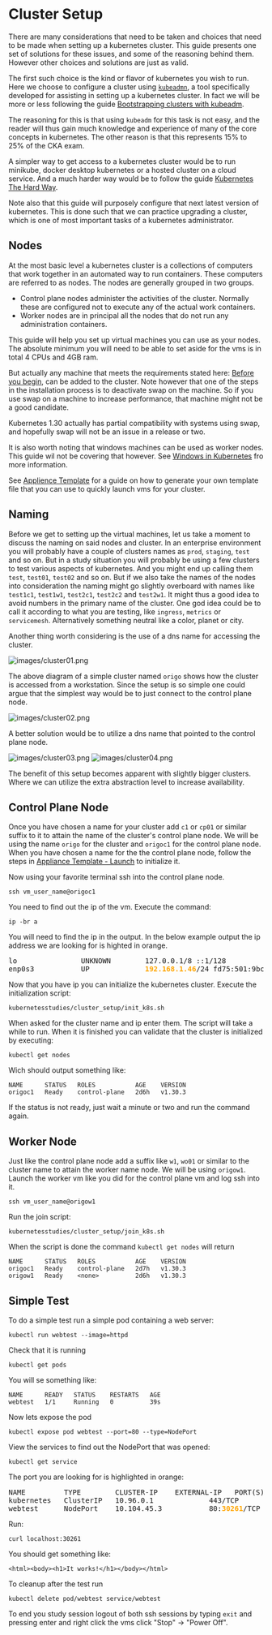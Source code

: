 # Cluster Setup

There are many considerations that need to be taken and choices that need to be made when setting up a kubernetes cluster. This guide presents one set of solutions for these issues, and some of the reasoning behind them. However other choices and solutions are just as valid.

The first such choice is the kind or flavor of kubernetes you wish to run. Here we choose to configure a cluster using [`kubeadmn`](https://kubernetes.io/docs/reference/setup-tools/kubeadm/), a tool specifically developed for assisting in setting up a kubernetes cluster. In fact we will be more or less following the guide [Bootstrapping clusters with kubeadm](https://kubernetes.io/docs/setup/production-environment/tools/kubeadm/).

The reasoning for this is that using `kubeadm` for this task is not easy, and the reader will thus gain much knowledge and experience of many of the core concepts in kubernetes. The other reason is that this represents 15% to 25% of the CKA exam.

A simpler way to get access to a kubernetes cluster would be to run minikube, docker desktop kubernetes or a hosted cluster on a cloud service. And a much harder way would be to follow the guide [Kubernetes The Hard Way](https://github.com/kelseyhightower/kubernetes-the-hard-way).

Note also that this guide will purposely configure that next latest version of kubernetes. This is done such that we can practice upgrading a cluster, which is one of most important tasks of a kubernetes administrator.

## Nodes

At the most basic level a kubernetes cluster is a collections of computers that work together in an automated way to run containers. These computers are referred to as nodes. The nodes are generally grouped in two groups. 

* Control plane nodes administer the activities of the cluster. Normally these are configured not to execute any of the actual work containers.
* Worker nodes are in principal all the nodes that do not run any administration containers.

This guide will help you set up virtual machines you can use as your nodes. The absolute minimum you will need to be able to set aside for the vms is in total 4 CPUs and 4GB ram.

But actually any machine that meets the requirements stated here: [Before you begin](https://kubernetes.io/docs/setup/production-environment/tools/kubeadm/install-kubeadm/#before-you-begin), can be added to the cluster. Note however that one of the steps in the installation process is to deactivate swap on the machine. So if you use swap on a machine to increase performance, that machine might not be a good candidate.

Kubernetes 1.30 actually has partial compatibility with systems using swap, and hopefully swap will not be an issue in a release or two.

It is also worth noting that windows machines can be used as worker nodes. This guide wil not be covering that however. See [Windows in Kubernetes](https://kubernetes.io/docs/concepts/windows/) fro more information. 

See [Applience Template](appliancetemplate.md) for a guide on how to generate your own template file that you can use to quickly launch vms for your cluster.

## Naming

Before we get to setting up the virtual machines, let us take a moment to discuss the naming on said nodes and cluster. In an enterprise environment you will probably have a couple of clusters names as `prod`, `staging`, `test` and so on. But in a study situation you will probably be using a few clusters to test various aspects of kubernetes. And you might end up calling them `test`, `test01`, `test02` and so on. But if we also take the names of the nodes into consideration the naming might go slightly overboard with names like `test1c1`, `test1w1`, `test2c1`, `test2c2` and `test2w1`. It might thus a good idea to avoid numbers in the primary name of the cluster. One god idea could be to call it according to what you are testing, like `ingress`, `metrics` or `servicemesh`. Alternatively something neutral like a color, planet or city.

Another thing worth considering is the use of a dns name for accessing the cluster. 

![images/cluster01.png](images/cluster01.png)

The above diagram of a simple cluster named `origo` shows how the cluster is accessed from a workstation. Since the setup is so simple one could argue that the simplest way would be to just connect to the control plane node.

![images/cluster02.png](images/cluster02.png)

A better solution would be to utilize a dns name that pointed to the control plane node.

![images/cluster03.png](images/cluster03.png)  ![images/cluster04.png](images/cluster04.png)

The benefit of this setup becomes apparent with slightly bigger clusters. Where we can utilize the extra abstraction level to increase availability.

## Control Plane Node

Once you have chosen a name for your cluster add `c1` or `cp01` or similar suffix to it to attain the name of the cluster's control plane node. We will be using the name `origo` for the cluster and `origoc1` for the control plane node. When you have chosen a name for the the control plane node, follow the steps in [Appliance Template - Launch](appliancetemplate.md#launch) to initialize it.

Now using your favorite terminal ssh into the control plane node.

```
ssh vm_user_name@origoc1
```
You need to find out the ip of the vm. Execute the command:
```
ip -br a
```
You will need to find the ip in the output. In the below example output the ip address we are looking for is highted in orange.
<pre>
lo               UNKNOWN        127.0.0.1/8 ::1/128 
enp0s3           UP             <span style="color:orange;font-weight:bold">192.168.1.46</span>/24 fd75:501:9bc1:0:a00:27ff:fe4a:741e/64 fe80::a00:27ff:fe4a:741e/64 
</pre>
Now that you have ip you can initialize the kubernetes cluster. Execute the initialization script:
```
kubernetesstudies/cluster_setup/init_k8s.sh
```
When asked for the cluster name and ip enter them. The script will take a while to run. When it is finished you can validate that the cluster is initialized by executing:
```
kubectl get nodes
```
Wich should output something like:
```
NAME      STATUS   ROLES           AGE    VERSION
origoc1   Ready    control-plane   2d6h   v1.30.3
```
If the status is not ready, just wait a minute or two and run the command again.
## Worker Node
Just like the control plane node add a suffix like `w1`, `wo01` or similar to the cluster name to attain the worker name node. We will be using `origow1`. Launch the worker vm like you did for the control plane vm and log ssh into it.
```
ssh vm_user_name@origow1
```
Run the join script:
```
kubernetesstudies/cluster_setup/join_k8s.sh
```
When the script is done the command `kubectl get nodes` will return
```
NAME      STATUS   ROLES           AGE    VERSION
origoc1   Ready    control-plane   2d7h   v1.30.3
origow1   Ready    <none>          2d6h   v1.30.3
```
## Simple Test
To do a simple test run a simple pod containing a web server:
```
kubectl run webtest --image=httpd
```
Check that it is running
```
kubectl get pods
```
You will se something like:
```
NAME      READY   STATUS    RESTARTS   AGE
webtest   1/1     Running   0          39s
```
Now lets expose the pod
```
kubectl expose pod webtest --port=80 --type=NodePort
```
View the services to find out the NodePort that was opened:
```
kubectl get service
```
The port you are looking for is highlighted in orange:
<pre>
NAME         TYPE        CLUSTER-IP    EXTERNAL-IP   PORT(S)        AGE
kubernetes   ClusterIP   10.96.0.1     <none>        443/TCP        2d7h
webtest      NodePort    10.104.45.3   <none>        80:<span style="color:orange;font-weight:bold">30261</span>/TCP   45s
</pre>
Run:
```
curl localhost:30261
```
You should get something like:
```
<html><body><h1>It works!</h1></body></html>
```
To cleanup after the test run
```
kubectl delete pod/webtest service/webtest
```
To end you study session logout of both ssh sessions by typing `exit` and pressing enter and right click the vms click "Stop" -> "Power Off".